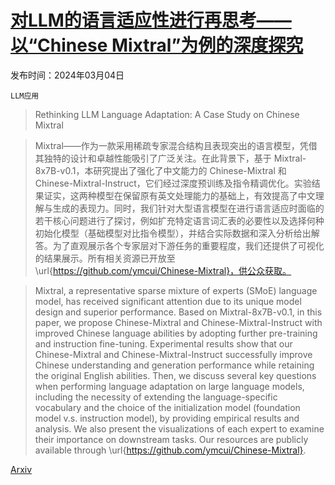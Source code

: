 # [对LLM的语言适应性进行再思考——以“Chinese Mixtral”为例的深度探究](https://arxiv.org/abs/2403.01851)

发布时间：2024年03月04日

`LLM应用`

> Rethinking LLM Language Adaptation: A Case Study on Chinese Mixtral

> Mixtral——作为一款采用稀疏专家混合结构且表现突出的语言模型，凭借其独特的设计和卓越性能吸引了广泛关注。在此背景下，基于 Mixtral-8x7B-v0.1，本研究提出了强化了中文能力的 Chinese-Mixtral 和 Chinese-Mixtral-Instruct，它们经过深度预训练及指令精调优化。实验结果证实，这两种模型在保留原有英文处理能力的基础上，有效提高了中文理解与生成的表现力。同时，我们针对大型语言模型在进行语言适应时面临的若干核心问题进行了探讨，例如扩充特定语言词汇表的必要性以及选择何种初始化模型（基础模型对比指令模型），并结合实际数据和深入分析给出解答。为了直观展示各个专家层对下游任务的重要程度，我们还提供了可视化的结果展示。所有相关资源已开放至 \url{https://github.com/ymcui/Chinese-Mixtral}，供公众获取。

> Mixtral, a representative sparse mixture of experts (SMoE) language model, has received significant attention due to its unique model design and superior performance. Based on Mixtral-8x7B-v0.1, in this paper, we propose Chinese-Mixtral and Chinese-Mixtral-Instruct with improved Chinese language abilities by adopting further pre-training and instruction fine-tuning. Experimental results show that our Chinese-Mixtral and Chinese-Mixtral-Instruct successfully improve Chinese understanding and generation performance while retaining the original English abilities. Then, we discuss several key questions when performing language adaptation on large language models, including the necessity of extending the language-specific vocabulary and the choice of the initialization model (foundation model v.s. instruction model), by providing empirical results and analysis. We also present the visualizations of each expert to examine their importance on downstream tasks. Our resources are publicly available through \url{https://github.com/ymcui/Chinese-Mixtral}.

[Arxiv](https://arxiv.org/abs/2403.01851)